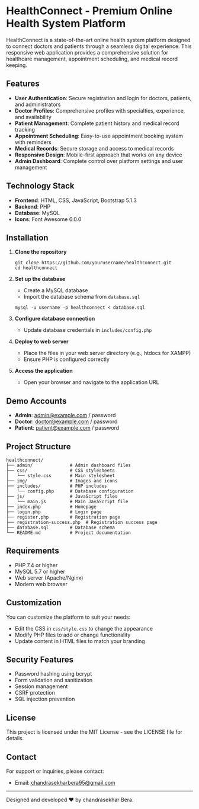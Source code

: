 # HealthConnect - Premium Online Health System Platform

HealthConnect is a state-of-the-art online health system platform designed to connect doctors and patients through a seamless digital experience. This responsive web application provides a comprehensive solution for healthcare management, appointment scheduling, and medical record keeping.

## Features

- **User Authentication**: Secure registration and login for doctors, patients, and administrators
- **Doctor Profiles**: Comprehensive profiles with specialties, experience, and availability
- **Patient Management**: Complete patient history and medical record tracking
- **Appointment Scheduling**: Easy-to-use appointment booking system with reminders
- **Medical Records**: Secure storage and access to medical records
- **Responsive Design**: Mobile-first approach that works on any device
- **Admin Dashboard**: Complete control over platform settings and user management

## Technology Stack

- **Frontend**: HTML, CSS, JavaScript, Bootstrap 5.1.3
- **Backend**: PHP
- **Database**: MySQL
- **Icons**: Font Awesome 6.0.0

## Installation

1. **Clone the repository**
   ```
   git clone https://github.com/yourusername/healthconnect.git
   cd healthconnect
   ```

2. **Set up the database**
   - Create a MySQL database
   - Import the database schema from `database.sql`
   ```
   mysql -u username -p healthconnect < database.sql
   ```

3. **Configure database connection**
   - Update database credentials in `includes/config.php`

4. **Deploy to web server**
   - Place the files in your web server directory (e.g., htdocs for XAMPP)
   - Ensure PHP is configured correctly

5. **Access the application**
   - Open your browser and navigate to the application URL

## Demo Accounts

- **Admin**: admin@example.com / password
- **Doctor**: doctor@example.com / password
- **Patient**: patient@example.com / password

## Project Structure

```
healthconnect/
├── admin/              # Admin dashboard files
├── css/                # CSS stylesheets
│   └── style.css       # Main stylesheet
├── img/                # Images and icons
├── includes/           # PHP includes
│   └── config.php      # Database configuration
├── js/                 # JavaScript files
│   └── main.js         # Main JavaScript file
├── index.php           # Homepage
├── login.php           # Login page
├── register.php        # Registration page
├── registration-success.php  # Registration success page
├── database.sql        # Database schema
└── README.md           # Project documentation
```

## Requirements

- PHP 7.4 or higher
- MySQL 5.7 or higher
- Web server (Apache/Nginx)
- Modern web browser

## Customization

You can customize the platform to suit your needs:

- Edit the CSS in `css/style.css` to change the appearance
- Modify PHP files to add or change functionality
- Update content in HTML files to match your branding

## Security Features

- Password hashing using bcrypt
- Form validation and sanitization
- Session management
- CSRF protection
- SQL injection prevention

## License

This project is licensed under the MIT License - see the LICENSE file for details.

## Contact

For support or inquiries, please contact:
- Email: chandrasekharbera95@gmail.com


---

Designed and developed ❤️ by chandrasekhar Bera. 

